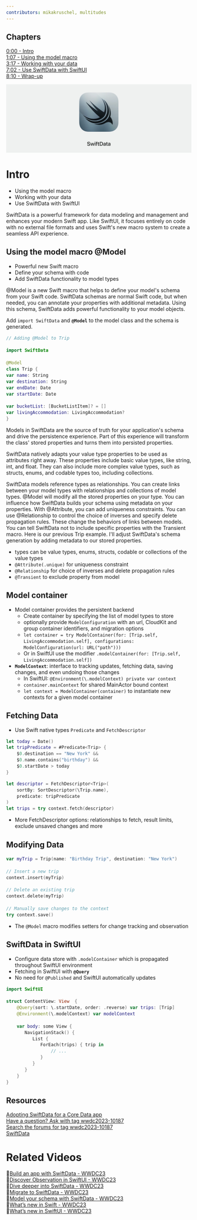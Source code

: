 ```yaml
---
contributors: mikakruschel, multitudes
---
```


## Chapters
[0:00 - Intro](https://developer.apple.com/wwdc23/10187)  
[1:07 - Using the model macro](https://developer.apple.com/wwdc23/10187?time=67)  
[3:17 - Working with your data](https://developer.apple.com/wwdc23/10187?time=197)  
[7:02 - Use SwiftData with SwiftUI](https://developer.apple.com/wwdc23/10187?time=422)  
[8:10 - Wrap-up](https://developer.apple.com/wwdc23/10187?time=490)  

![SwiftData Logo][SwiftData]  

[SwiftData]: ../../../images/notes/wwdc23/10187/SwiftData.jpg
# Intro
- Using the model macro  
- Working with your data  
- Use SwiftData with SwiftUl  

SwiftData is a powerful framework for data modeling and management and enhances your modern Swift app. Like SwiftUI, it focuses entirely on code with no external file formats and uses Swift's new macro system to create a seamless API experience.

## Using the model macro @Model
- Powerful new Swift macro  
- Define your schema with code  
- Add SwiftData functionality to model types  

@Model is a new Swift macro that helps to define your model's schema from your Swift code. SwiftData schemas are normal Swift code, but when needed, you can annotate your properties with additional metadata. Using this schema, SwiftData adds powerful functionality to your model objects. 

Add `import SwiftData` and **`@Model`** to the model class and the schema is generated.
```swift
// Adding @Model to Trip

import SwiftData

@Model
class Trip {
var name: String 
var destination: String 
var endDate: Date 
var startDate: Date

var bucketList: [BucketListItem]? = []
var livingAccommodation: LivingAccommodation?
}
```

Models in SwiftData are the source of truth for your application's schema and drive the persistence experience. Part of this experience will transform the class' stored properties and turns them into persisted properties. 

SwiftData natively adapts your value type properties to be used as attributes right away. These properties include basic value types, like string, int, and float. They can also include more complex value types, such as structs, enums, and codable types too, including collections.

 SwiftData models reference types as relationships. You can create links between your model types with relationships and collections of model types. @Model will modify all the stored properties on your type. You can influence how SwiftData builds your schema using metadata on your properties. With @Attribute, you can add uniqueness constraints. You can use @Relationship to control the choice of inverses and specify delete propagation rules. These change the behaviors of links between models. You can tell SwiftData not to include specific properties with the Transient macro. Here is our previous Trip example. I'll adjust SwiftData's schema generation by adding metadata to our stored properties.


- types can be value types, enums, structs, codable or collections of the value types
- `@Attribute(.unique)` for uniqueness constraint
- `@Relationship` for choice of inverses and delete propagation rules
- `@Transient` to exclude property from model

## Model container

- Model container provides the persistent backend
  - Create container by specifying the list of model types to store
  - optionally provide `ModelConfiguration` with an url, CloudKit and group container identifiers, and migration options
  - `let container = try ModelContainer(for: [Trip.self, LivingAccommodation.self], configurations: ModelConfiguration(url: URL("path")))`
  - Or in SwiftUI use the modifier `.modelContainer(for: [Trip.self, LivingAccommodation.self])`
- **`ModelContext`**: interface to tracking updates, fetching data, saving changes, and even undoing those changes
  - In SwiftUI: `@Environment(\.modelContext) private var context`
  - `container.mainContext` for shared MainActor bound context
  - `let context = ModelContainer(container)` to instantiate new contexts for a given model container

## Fetching Data

- Use Swift native types `Predicate` and `FetchDescriptor`

```swift
let today = Date()
let tripPredicate = #Predicate<Trip> { 
    $0.destination == "New York" &&
    $0.name.contains("birthday") &&
    $0.startDate > today
}
```

```swift
let descriptor = FetchDescriptor<Trip>(
    sortBy: SortDescriptor(\Trip.name),
    predicate: tripPredicate
)
let trips = try context.fetch(descriptor)
```

- More FetchDescriptor options: relationships to fetch, result limits, exclude unsaved changes and more

## Modifying Data

```swift
var myTrip = Trip(name: "Birthday Trip", destination: "New York")

// Insert a new trip
context.insert(myTrip)

// Delete an existing trip
context.delete(myTrip)

// Manually save changes to the context
try context.save()
```

- The `@Model` macro modifies setters for change tracking and observation

## SwiftData in SwiftUI

- Configure data store with `.modelContainer` which is propagated throughout SwiftUI environment
- Fetching in SwiftUI with **`@Query`**
- No need for `@Published` and SwiftUI automatically updates

```swift
import SwiftUI

struct ContentView: View  {
    @Query(sort: \.startDate, order: .reverse) var trips: [Trip]
    @Environment(\.modelContext) var modelContext
    
    var body: some View {
       NavigationStack() {
          List {
             ForEach(trips) { trip in 
                 // ...
             }
          }
       }
    }
}
```

## Resources
[Adopting SwiftData for a Core Data app](https://developer.apple.com/documentation/coredata/adopting_swiftdata_for_a_core_data_app)  
[Have a question? Ask with tag wwdc2023-10187](https://developer.apple.com/forums/create/question?&tag1=719030&tag2=698030)  
[Search the forums for tag wwdc2023-10187](https://developer.apple.com/forums/tags/wwdc2023-10187)  
[SwiftData](https://developer.apple.com/documentation/SwiftData)

# Related Videos

[Build an app with SwiftData - WWDC23](https://developer.apple.com/videos/play/wwdc2023/10154)  
[Discover Observation in SwiftUI - WWDC23](https://developer.apple.com/videos/play/wwdc2023/10149)  
[Dive deeper into SwiftData - WWDC23](https://developer.apple.com/videos/play/wwdc2023/10196)  
[Migrate to SwiftData - WWDC23](https://developer.apple.com/videos/play/wwdc2023/10189)  
[Model your schema with SwiftData - WWDC23](https://developer.apple.com/videos/play/wwdc2023/10195)  
[What’s new in Swift - WWDC23](https://developer.apple.com/videos/play/wwdc2023/10164)  
[What’s new in SwiftUI - WWDC23](https://developer.apple.com/videos/play/wwdc2023/10148)  
